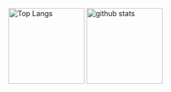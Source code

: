 <p align="left"> 
  <img alt="Top Langs" height="150px" src="https://github-readme-stats.vercel.app/api/top-langs/?username=donabe-aizu&layout=compact&show_icons=true&theme=onedark" />
  <img alt="github stats" height="150px" src="https://github-readme-stats.vercel.app/api?username=donabe-aizu&theme=onedark&show_icons=ture" />
</p>
